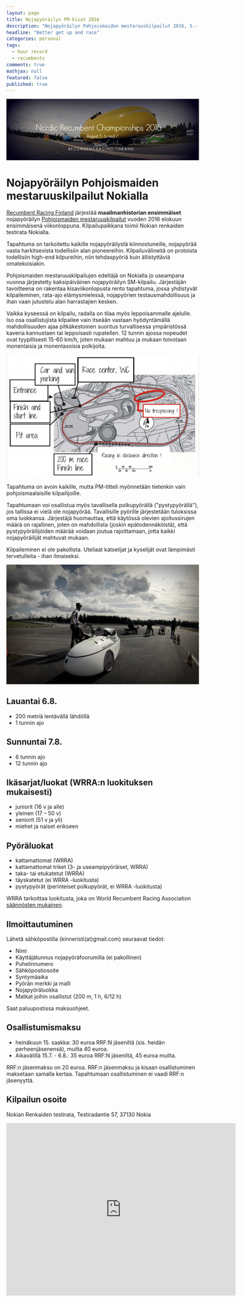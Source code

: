 ```yaml
---
layout: page
title: Nojapyöräilyn PM-kisat 2016
description: "Nojapyöräilyn Pohjoismaiden mestaruuskilpailut 2016, 5.- 7. elokuuta"
headline: "Better get up and race"
categories: personal
tags: 
  - hour record
  - recumbents
comments: true
mathjax: null
featured: false
published: true
---
```


[![Race banner](/images/NRC2016-front.jpg)](http://rrfi.fi/nrc16)

# Nojapyöräilyn Pohjoismaiden mestaruuskilpailut Nokialla

[Recumbent Racing Finland](http://rrfi.fi) järjestää **maailmanhistorian ensimmäiset** 
nojapyöräilyn [Pohjoismaiden mestaruuskilpailut](http://rrfi.fi/nrc16) 
vuoden 2016 elokuun ensimmäisenä viikonloppuna. Kilpailupaikkana toimii
Nokian renkaiden testirata Nokialla.

Tapahtuma on tarkoitettu kaikille nojapyöräilystä kiinnostuneille, 
nojapyörää vasta harkitsevista todellisiin alan pioneereihin. 
Kilpailuvälineitä on protoista todellisiin high-end kilpureihin, 
niin tehdaspyöriä kuin ällistyttäviä omatekoisiakin.

Pohjoismaiden mestaruuskilpailujen edeltäjä on Nokialla jo useampana 
vuonna järjestetty kaksipäiväinen nojapyöräilyn SM-kilpailu. 
Järjestäjän tavoitteena on rakentaa kisaviikonlopusta rento tapahtuma, jossa 
yhdistyvät kilpaileminen, rata-ajo elämysmielessä, 
nojapyörien testausmahdollisuus ja ihan vaan jutustelu alan harrastajien kesken.

Vaikka kyseessä on kilpailu, radalla on tilaa myös leppoisammalle ajelulle. 
Iso osa osallistujista kilpailee vain itseään vastaan hyödyntämällä mahdollisuuden 
ajaa pitkäkestoinen suoritus turvallisessa ympäristössä kaveria kannustaen 
tai leppoisasti rupatellen. 12 tunnin ajossa nopeudet ovat tyypillisesti 15-60 km/h,
joten mukaan mahtuu ja mukaan toivotaan monenlaisia ja monentasoisia polkijoita.

![Alueen järjestelyt](/images/Nokia.jpg "Nokian renkaiden testiradan järjestelyt")

Tapahtuma on avoin kaikille, mutta PM-titteli myönnetään tietenkin vain 
pohjoismaalaisille kilpailijoille.

Tapahtumaan voi osallistua myös tavallisella polkupyörällä ("pystypyörällä"), 
jos tallissa ei vielä ole nojapyörää. Tavallisille pyörille järjestetään tuloksissa
oma luokkansa. Järjestäjä huomauttaa, että käytössä olevien ajoitussirujen määrä on rajallinen,
joten on mahdollista (joskin epätodennäköistä), että pystypyöräilijöiden määrää 
voidaan joutua rajoittamaan, jotta kaikki nojapyöräilijät mahtuvat mukaan. 

Kilpaileminen ei ole pakollista. Uteliaat katselijat ja kyselijät ovat 
lämpimästi tervetulleita - ihan ilmaiseksi. 

![Kilpailu on ohi](/images/GOPR1278.jpg "Kilpailu on ohi (2015)")

## Lauantai 6.8.
- 200 metriä lentävällä lähdöllä
- 1 tunnin ajo

## Sunnuntai 7.8.
- 6 tunnin ajo 
- 12 tunnin ajo

## Ikäsarjat/luokat (WRRA:n luokituksen mukaisesti)
- juniorit (16 v ja alle)
- yleinen (17 – 50 v)
- seniorit (51 v ja yli)
- miehet ja naiset erikseen

## Pyöräluokat 
- kattamattomat (WRRA)
- kattamattomat triket (3- ja useampipyöräiset, WRRA)
- taka- tai etukatetut (WRRA)
- täyskatetut (ei WRRA -luokitusta)
- pystypyörät (perinteiset polkupyörät, ei WRRA -luokitusta)

WRRA tarkoittaa luokitusta, joka on World Recumbent Racing Association 
[säännösten mukainen](http://www.recumbents.com/wrra/rules.htm).

## Ilmoittautuminen
Lähetä sähköpostilla (kinneristi(at)gmail.com) seuraavat tiedot:

- Nimi
- Käyttäjätunnus nojapyöräfoorumilla (ei pakollinen)
- Puhelinnumero
- Sähköpostiosoite
- Syntymäaika
- Pyörän merkki ja malli
- Nojapyöräluokka
- Matkat joihin osallistut (200 m, 1 h, 6/12 h)

Saat paluupostissa maksuohjeet.

## Osallistumismaksu 

- heinäkuun 15. saakka: 30 euroa RRF:N jäseniltä (sis. heidän perheenjäsenensä), muilta 40 euroa. 
- Aikavälillä 15.7. - 6.8.: 35 euroa RRF:N jäseniltä, 45 euroa muilta.

RRF:n jäsenmaksu on 20 euroa. RRF:n jäsenmaksu ja kisaan osallistuminen maksetaan samalla kertaa.
Tapahtumaan osallistuminen ei vaadi RRF:n jäsenyyttä.

## Kilpailun osoite

Nokian Renkaiden testirata, Testiradantie 57, 37130 Nokia

<iframe src="https://www.google.com/maps/embed?pb=!1m14!1m8!1m3!1d15225.885497891142!2d23.5087634!3d61.5088412!3m2!1i1024!2i768!4f13.1!3m3!1m2!1s0x468ed7af47683297%3A0xfeee2f3c933d6eff!2sTestiradantie+57%2C+39150+Nokia%2C+Finland!5e0!3m2!1sen!2sus!4v1458636335852" width="600" height="450" frameborder="0" style="border:0" allowfullscreen></iframe>
